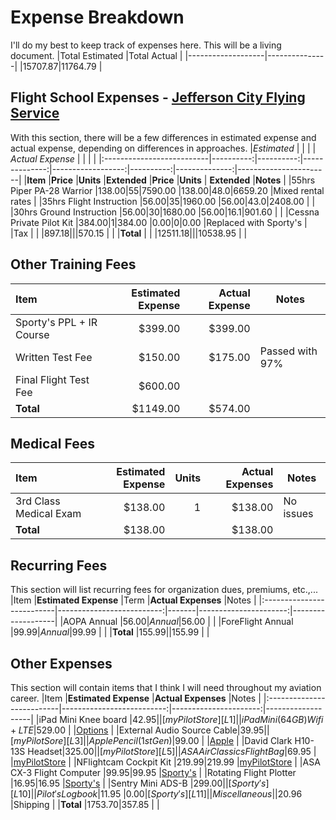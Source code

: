 # Expense Breakdown
I'll do my best to keep track of expenses here. This will be a living document.
|Total Estimated	|Total Actual	|
|-------------------|---------------|
|$15707.87			|$11764.79		|

## Flight School Expenses - [Jefferson City Flying Service][L0]
With this section, there will be a few differences in estimated expense and actual expense, depending on differences in approaches.
|*Estimated* 				|           |           |              	| *Actual Expense*  |           |              	|						|
|:--------------------------|----------:|----------:|--------------:|------------------:|----------:|--------------:|-----------------------|
|**Item**  					|**Price** 	|**Units** 	|**Extended** 	|**Price**			|**Units**	| **Extended**	|**Notes**				|
|55hrs Piper PA-28 Warrior	|$138.00	|55			|$7590.00		|$138.00			|48.0		|$6659.20		|Mixed rental rates		|
|35hrs Flight Instruction	|$56.00		|35			|$1960.00		|$56.00				|43.0		|$2408.00		|						|
|30hrs Ground Instruction	|$56.00		|30			|$1680.00		|$56.00				|16.1		|$901.60		|						|
|Cessna Private Pilot Kit	|$384.00	|1 			|$384.00		|$0.00				|0			|$0.00			|Replaced with Sporty's |
|Tax						|			|			|$897.18		|					|			|$570.15		|						|
|**Total**					|			|			|$12511.18		|					|			|$10538.95		|						|

## Other Training Fees
|**Item**  					|**Estimated Expense** 	|**Actual Expense** 	|**Notes**				|
|:--------------------------|----------------------:|----------------------:|-----------------------|
|Sporty's PPL + IR Course	|$399.00				|$399.00				|						|
|Written Test Fee			|$150.00				|$175.00				|Passed with 97%		|
|Final Flight Test Fee		|$600.00				|						|						|
|**Total**					|$1149.00				|$574.00				|						|

## Medical Fees
|**Item**  					|**Estimated Expense** 	|**Units** 	|**Actual Expenses**	|**Notes**				|
|:--------------------------|----------------------:|----------:|----------------------:|-----------------------|
|3rd Class Medical Exam		|$138.00				|1			|$138.00				|No issues				|
|**Total**					|$138.00				|			|$138.00				|						|

## Recurring Fees
This section will list recurring fees for organization dues, premiums, etc.,...
|Item						|**Estimated Expense**		|Term	|**Actual Expenses**	|Notes				|
|:--------------------------|--------------------------:|-------|----------------------:|-------------------|
|AOPA Annual				|$56.00						|Annual	|$56.00					|					|
|ForeFlight Annual			|$99.99						|Annual |$99.99	 				|		 			|
|**Total**					|$155.99					|		|$155.99				|					|

## Other Expenses
This section will contain items that I think I will need throughout my aviation career.
|Item						|**Estimated Expense**		|**Actual Expenses**	|Notes				|
|:--------------------------|--------------------------:|----------------------:|-------------------|
|iPad Mini Knee board		|$42.95						|						|[myPilotStore][L1]	|
|iPad Mini (64GB) Wifi+LTE	|$529.00					|						|[Options][L2]		|
|External Audio Source Cable|$39.95						|						|[myPilotSore][L3]	|
|Apple Pencil (1st Gen)		|$99.00						|						|[Apple][L4]		|
|David Clark H10-13S Headset|$325.00					|						|[myPilotStore][L5]	|
|ASA AirClassics Flight Bag	|$69.95						|						|[myPilotStore][L6]	|
|NFlightcam Cockpit Kit		|$219.99					|$219.99				|[myPilotStore][L7]	|
|ASA CX-3 Flight Computer	|$99.95						|$99.95					|[Sporty's][L8]		|
|Rotating Flight Plotter	|$16.95						|$16.95					|[Sporty's][L9]		|
|Sentry Mini ADS-B			|$299.00					|						|[Sporty's][L10]	|
|Pilot's Logbook			|$11.95						|$0.00					|[Sporty's][L11]	|
|Miscellaneous				|							|$20.96					|Shipping			|
|**Total**					|$1753.70					|$357.85				|					|


[L0]: https://jcfs.com
[L1]: https://mypilotstore.com/MyPilotStore/sep/13591
[L2]: https://foreflight.com/support/buying-guide/
[L3]: https://www.mypilotstore.com/mypilotstore/sep/3332
[L4]: https://www.apple.com/apple-pencil/
[L5]: https://mypilotstore.com/MyPilotStore/sep/1028
[L6]: https://mypilotstore.com/MyPilotStore/sep/2531
[L7]: https://www.sportys.com/nflightcam-cockpit-kit-for-gopro-hero9-black.html
[L8]: https://www.sportys.com/asa-cx-3-flight-computer.html
[L9]: https://www.sportys.com/ultimate-rotating-plotter-13-25.html
[L10]: https://www.sportys.com/foreflight-sentry-mini-ads-b-receiver.html
[L11]: https://www.sportys.com/pilot-s-flight-logbook-and-record.html
